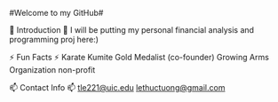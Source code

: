 #Welcome to my GitHub#

💬 Introduction 💬
I will be putting my personal financial analysis and programming proj here:)

⚡ Fun Facts ⚡
Karate Kumite Gold Medalist
(co-founder) Growing Arms Organization non-profit

📫 Contact Info 📫
tle221@uic.edu
lethuctuong@gmail.com

<!---
TUTULEMAN/TUTULEMAN is a ✨ special ✨ repository because its `README.md` (this file) appears on your GitHub profile.
You can click the Preview link to take a look at your changes.
--->
